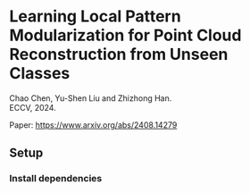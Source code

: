 # Learning Local Pattern Modularization for Point Cloud Reconstruction from Unseen Classes
Chao Chen, Yu-Shen Liu and Zhizhong Han.  
ECCV, 2024.

Paper: https://www.arxiv.org/abs/2408.14279

## Setup

### Install dependencies
